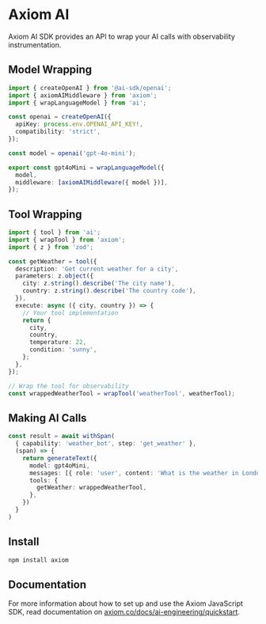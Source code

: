 # Axiom AI

Axiom AI SDK provides an API to wrap your AI calls with observability instrumentation.

## Model Wrapping

```ts
import { createOpenAI } from '@ai-sdk/openai';
import { axiomAIMiddleware } from 'axiom';
import { wrapLanguageModel } from 'ai';

const openai = createOpenAI({
  apiKey: process.env.OPENAI_API_KEY!,
  compatibility: 'strict',
});

const model = openai('gpt-4o-mini');

export const gpt4oMini = wrapLanguageModel({
  model,
  middleware: [axiomAIMiddleware({ model })],
});
```

## Tool Wrapping

```ts
import { tool } from 'ai';
import { wrapTool } from 'axiom';
import { z } from 'zod';

const getWeather = tool({
  description: 'Get current weather for a city',
  parameters: z.object({
    city: z.string().describe('The city name'),
    country: z.string().describe('The country code'),
  }),
  execute: async ({ city, country }) => {
    // Your tool implementation
    return {
      city,
      country,
      temperature: 22,
      condition: 'sunny',
    };
  },
});

// Wrap the tool for observability
const wrappedWeatherTool = wrapTool('weatherTool', weatherTool);
```

## Making AI Calls
```ts
const result = await withSpan(
  { capability: 'weather_bot', step: 'get_weather' },
  (span) => {
    return generateText({
      model: gpt4oMini,
      messages: [{ role: 'user', content: 'What is the weather in London?' }],
      tools: {
        getWeather: wrappedWeatherTool,
      },
    })
  }
)
```

## Install

```bash
npm install axiom
```

## Documentation

For more information about how to set up and use the Axiom JavaScript SDK, read documentation on [axiom.co/docs/ai-engineering/quickstart](https://axiom.co/docs/ai-engineering/quickstart).
